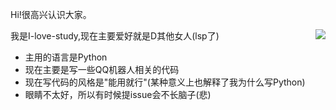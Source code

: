 
Hi!很高兴认识大家。
 
 <a href="#">
<img align="right" src="https://github-readme-stats.vercel.app/api?username=I-love-study&show_icons=true&theme=radical">
</a>

我是I-love-study,现在主要爱好就是D其他女人(lsp了)
 - 主用的语言是Python
 - 现在主要是写一些QQ机器人相关的代码
 - 现在写代码的风格是"能用就行"(某种意义上也解释了我为什么写Python)
 - 眼睛不太好，所以有时候提issue会不长脑子(悲)
